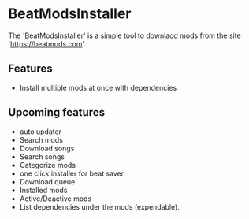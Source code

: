 # BeatModsInstaller

The 'BeatModsInstaller' is a simple tool to downlaod mods from the site 'https://beatmods.com'.

## Features
- Install multiple mods at once with dependencies

## Upcoming features
- auto updater
- Search mods
- Download songs
- Search songs
- Categorize mods
- one click installer for beat saver
- Download queue
- Installed mods
- Active/Deactive mods
- List dependencies under the mods (expendable).